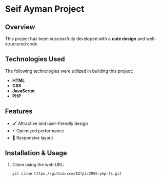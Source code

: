# Seif Ayman Project

## Overview  
This project has been successfully developed with a **cute design** and well-structured code.

## Technologies Used  
The following technologies were utilized in building this project:  
- **HTML**  
- **CSS**  
- **JavaScript**  
- **PHP**  

## Features  
- 🖌️ Attractive and user-friendly design  
- ⚡ Optimized performance  
- 📱 Responsive layout  

## Installation & Usage  
1. Clone using the web URL:  
   ```bash
   git clone https://github.com/S3fpl/2906-php-fs.git
